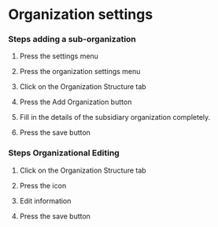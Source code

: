 # Organization settings

### Steps adding a sub-organization





1. Press the settings menu
2. Press the organization settings menu
3. Click on the Organization Structure tab
4. Press the Add Organization button





1. Fill in the details of the subsidiary organization completely.
2. Press the save button



### Steps Organizational Editing





1. Click on the Organization Structure tab
2. Press the icon





1. Edit information
2. Press the save button
